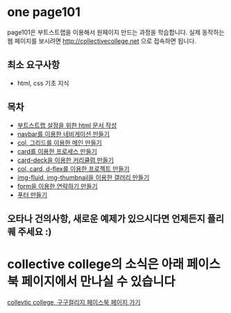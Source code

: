 # one page101

page101은 부트스트랩을 이용해서 원페이지 만드는 과정을 학습합니다.
실제 동작하는 웹 페이지를 보시려면 http://collectivecollege.net 으로 접속하면 됩니다.

## 최소 요구사항
- html, css 기초 지식

## 목차
- [부트스트랩 설정을 위한 html 문서 작성](01introandsetting.md)
- [navbar를 이용한 네비게이션 만들기](02navbar.md)
- [col, 그리드를 이용한 메인 만들기](03main.md)
- [card를 이용한 프로세스 만들기](04process.md)
- [card-deck을 이용한 커리큘럼 만들기](05curriculum.md)
- [col, card, d-flex를 이용한 프로젝트 만들기](06project.md)
- [img-fluid, img-thumbnail을 이용한 갤러리 만들기](07gallery.md)
- [form을 이용한 연락하기 만들기](08form.md)
- [푸터 만들기](09footer.md)

## 오타나 건의사항, 새로운 예제가 있으시다면 언제든지 플리퀘 주세요 :)

# collective college의 소식은 아래 페이스북 페이지에서 만나실 수 있습니다
[collevtic college, 구구컬리지 페이스북 페이지 가기](https://www.facebook.com/99colleage)